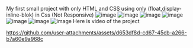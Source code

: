 My first small project with only HTML and CSS  using only (float,display-inline-blok) in Css (Not Responsive)
![image](https://github.com/user-attachments/assets/6fa05cd3-3cf3-453f-9156-e35b4f1d716e)
![image](https://github.com/user-attachments/assets/d24b0be7-0a07-4023-975f-adf120819014)
![image](https://github.com/user-attachments/assets/e65b4d61-326d-45ba-a394-1a043beb436f)
![image](https://github.com/user-attachments/assets/a11464ab-f161-4cea-8014-afa710d55511)
![image](https://github.com/user-attachments/assets/e034a215-b404-46b0-9dcb-2ac80cbd8c45)
![image](https://github.com/user-attachments/assets/9c92bbe8-909c-4808-821f-2ffec69de8ab)
![image](https://github.com/user-attachments/assets/650f40eb-bf88-42d6-a135-f47d284824f2)
Here is video of the project

https://github.com/user-attachments/assets/d653df8d-cd67-45cb-a266-b7a60e9a968c



